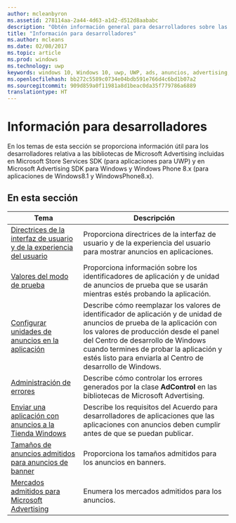```yaml
---
author: mcleanbyron
ms.assetid: 278114aa-2a44-4d63-a1d2-d512d8aababc
description: "Obtén información general para desarrolladores sobre las bibliotecas de Microsoft Advertising incluidas en Microsoft Store Services SDK."
title: "Información para desarrolladores"
ms.author: mcleans
ms.date: 02/08/2017
ms.topic: article
ms.prod: windows
ms.technology: uwp
keywords: windows 10, Windows 10, uwp, UWP, ads, anuncios, advertising, publicidad
ms.openlocfilehash: bb272c5589c0734e04bdb591e766d4c6bd1b07a2
ms.sourcegitcommit: 909d859a0f11981a8d1beac0da35f779786a6889
translationtype: HT
---
```

# <a name="developer-information"></a>Información para desarrolladores

En los temas de esta sección se proporciona información útil para los desarrolladores relativa a las bibliotecas de Microsoft Advertising incluidas en Microsoft Store Services SDK (para aplicaciones para UWP) y en Microsoft Advertising SDK para Windows y Windows Phone 8.x (para aplicaciones de Windows8.1 y WindowsPhone8.x).


## <a name="in-this-section"></a>En esta sección

| Tema                                                                                                       | Descripción                 |
|-------------------------------------------------------------------------------------------------------------|-----------------------------|
| [Directrices de la interfaz de usuario y de la experiencia del usuario](ui-and-user-experience-guidelines.md) |  Proporciona directrices de la interfaz de usuario y de la experiencia del usuario para mostrar anuncios en aplicaciones.  |
| [Valores del modo de prueba](test-mode-values.md)        |  Proporciona información sobre los identificadores de aplicación y de unidad de anuncios de prueba que se usarán mientras estés probando la aplicación.   |
| [Configurar unidades de anuncios en la aplicación](set-up-ad-units-in-your-app.md)      | Describe cómo reemplazar los valores de identificador de aplicación y de unidad de anuncios de prueba de la aplicación con los valores de producción desde el panel del Centro de desarrollo de Windows cuando termines de probar la aplicación y estés listo para enviarla al Centro de desarrollo de Windows.   |
| [Administración de errores](error-handling-with-advertising-libraries.md)                                    |  Describe cómo controlar los errores generados por la clase **AdControl** en las bibliotecas de Microsoft Advertising.   |
| [Enviar una aplicación con anuncios a la Tienda Windows](submit-an-app-with-ads-to-the-windows-store.md)                                    |  Describe los requisitos del Acuerdo para desarrolladores de aplicaciones que las aplicaciones con anuncios deben cumplir antes de que se puedan publicar.   |
| [Tamaños de anuncios admitidos para anuncios de banner](supported-ad-sizes-for-banner-ads.md)                                    |  Proporciona los tamaños admitidos para los anuncios en banners.   |
| [Mercados admitidos para Microsoft Advertising](supported-markets-for-microsoft-advertising.md)                                    |  Enumera los mercados admitidos para los anuncios.   |



 

 
